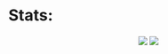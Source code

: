 # Stats:
<div align="center">
  <img align="center" src="https://github-readme-stats.vercel.app/api/wakatime?username=dtkdtk0&layout=compact&theme=darcula">
  <img align="center" src="https://my-github-readme-stats-mycodingchair.vercel.app/api/top-langs?username=dtkdtk&layout=donut&theme=darcula" />
</div>
